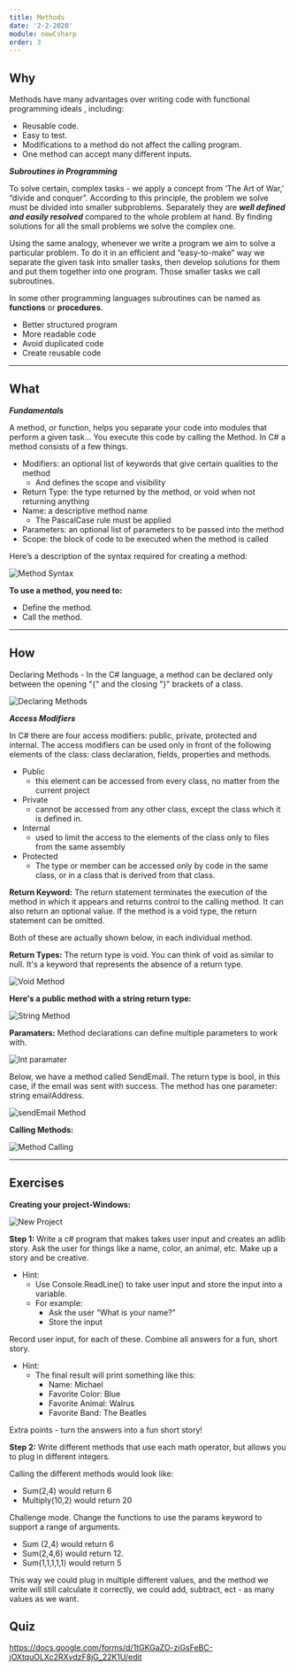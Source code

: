 ```yaml
---
title: Methods
date: '2-2-2020'
module: newCsharp
order: 3
---
```


## Why

Methods have many advantages over writing code with functional programming ideals , including:

* Reusable code.
* Easy to test.
* Modifications to a method do not affect the calling program.
* One method can accept many different inputs.

***Subroutines in Programming***

To solve certain, complex tasks - we apply a concept from ‘The Art of War,' “divide and conquer”. According to this principle, the problem we solve must be divided into smaller subproblems. Separately they are ***well defined and easily resolved*** compared to the whole problem at hand. By finding solutions for all the small problems we solve the complex one.

Using the same analogy, whenever we write a program we aim to solve a particular problem. To do it in an efficient and “easy-to-make” way we separate the given task into smaller tasks, then develop solutions for them and put them together into one program. Those smaller tasks we call subroutines.

In some other programming languages subroutines can be named as **functions** or **procedures**.

* Better structured program
* More readable code
* Avoid duplicated code
* Create reusable code

---

## What

***Fundamentals***

A method, or function, helps you separate your code into modules that perform a given task... You execute this code by calling the Method. In C# a method consists of a few things.

* Modifiers: an optional list of keywords that give certain qualities to the method
  * And defines the scope and visibility
* Return Type: the type returned by the method, or void when not returning anything
* Name: a descriptive method name
  * The PascalCase rule must be applied
* Parameters: an optional list of parameters to be passed into the method
* Scope: the block of code to be executed when the method is called

Here’s a description of the syntax required for creating a method:

![Method Syntax](../images/methodsEx0.png "Method Syntax")

**To use a method, you need to:**

* Define the method.
* Call the method.

---

## How

Declaring Methods - In the C# language, a method can be declared only between the opening "{" and the closing "}" brackets of a class.

![Declaring Methods](../images/methodsEx1.png "Declaring Methods")

***Access Modifiers***

In C# there are four access modifiers: public, private, protected and internal. The access modifiers can be used only in front of the following elements of the class: class declaration, fields, properties and methods.

* Public
  * this element can be accessed from every class, no matter from the current project
* Private
  * cannot be accessed from any other class, except the class which it is defined in.
* Internal
  * used to limit the access to the elements of the class only to files from the same assembly
* Protected
  * The type or member can be accessed only by code in the same class, or in a class that is derived from that class.

**Return Keyword:**
The return statement terminates the execution of the method in which it appears and returns control to the calling method. It can also return an optional value. If the method is a void type, the return statement can be omitted.

Both of these are actually shown below, in each individual method.

**Return Types:**
The return type is void. You can think of void as similar to null. It's a keyword that represents the absence of a return type.

![Void Method](../images/methodsEx2.png "Void Method")

**Here's a public method with a string return type:**

![String Method](../images/methodsEx3.png "String Method")

**Paramaters:**
Method declarations can define multiple parameters to work with.

![Int paramater](../images/methodsEx4.png "Int paramater")

Below, we have a method called SendEmail. The return type is bool, in this case, if the email was sent with success. The method has one parameter: string emailAddress.

![sendEmail Method](../images/methodsEx5.png "sendEmail Method")

**Calling Methods:**

![Method Calling](../images/methodsEx6.png "Method Calling")

---

## Exercises

**Creating your project-Windows:**

![New Project](../images/methodsEx7.png "New Project")

**Step 1:** Write a c# program that makes takes user input and creates an adlib story.
Ask the user for things like a name, color, an animal, etc. Make up a story and be creative.

* Hint:
  * Use Console.ReadLine() to take user input and store the input into a variable.
  * For example:
    * Ask the user “What is your name?”
    * Store the input

Record user input, for each of these. Combine all answers for a fun, short story.

* Hint:
  * The final result will print something like this:
    * Name: Michael
    * Favorite Color: Blue
    * Favorite Animal: Walrus
    * Favorite Band: The Beatles

Extra points - turn the answers into a fun short story!

**Step 2:**
Write different methods that use each math operator, but allows you to plug in different integers.

Calling the different methods would look like:

* Sum(2,4) would return 6
* Multiply(10,2) would return 20

Challenge mode. Change the functions to use the params keyword to support a range of arguments.

* Sum (2,4) would return 6
* Sum(2,4,6) would return 12.
* Sum(1,1,1,1,1) would return 5

This way we could plug in multiple different values, and the method we write will still calculate it correctly, we could add, subtract, ect - as many values as we want.

## Quiz

<https://docs.google.com/forms/d/1tGKGaZO-ziGsFeBC-jOXtquOLXc2RXvdzF8jG_22K1U/edit>
